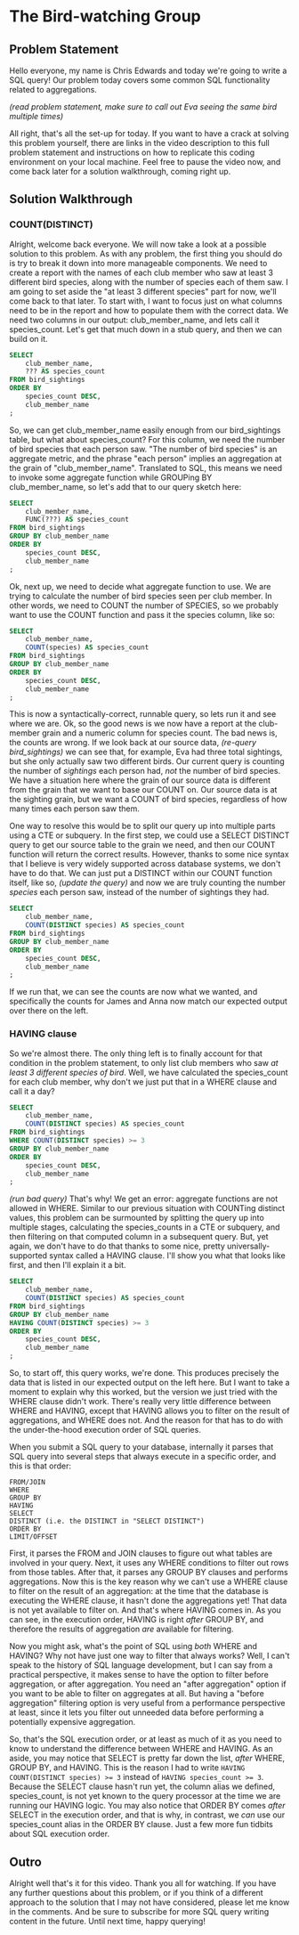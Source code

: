 # The Bird-watching Group

## Problem Statement
Hello everyone, my name is Chris Edwards and today we're going to write a SQL
query! Our problem today covers some common SQL functionality related to
aggregations.

*(read problem statement, make sure to call out Eva seeing the same bird multiple
times)*

All right, that's all the set-up for today. If you want to have a crack at solving
this problem yourself, there are links in the video description to this full problem
statement and instructions on how to replicate this coding environment on your
local machine. Feel free to pause the video now, and come back later for a solution
walkthrough, coming right up.

## Solution Walkthrough
### COUNT(DISTINCT)
Alright, welcome back everyone. We will now take a look at a possible solution
to this problem. As with any problem, the first thing you should do is try to
break it down into more manageable components. We need to create a report with
the names of each club member who saw at least 3 different bird species, along with
the number of species each of them saw. I am going to set aside the "at least 3
different species" part for now, we'll come back to that later. To start with,
I want to focus just on what columns need to be in the report and how to populate
them with the correct data. We need two columns in our output: club_member_name,
and lets call it species_count. Let's get that much down in a stub query, and then
we can build on it.

```sql
SELECT
	club_member_name,
	??? AS species_count
FROM bird_sightings
ORDER BY
    species_count DESC,
    club_member_name
;
```
So, we can get club_member_name easily enough from our bird_sightings table, but
what about species_count? For this column, we need the number of bird species
that each person saw. "The number of bird species" is an aggregate metric, and
the phrase "each person" implies an aggregation at the grain of "club_member_name".
Translated to SQL, this means we need to invoke some aggregate function while GROUPing
BY club_member_name, so let's add that to our query sketch here:

```sql
SELECT
	club_member_name,
	FUNC(???) AS species_count
FROM bird_sightings
GROUP BY club_member_name
ORDER BY
    species_count DESC,
    club_member_name
;
```

Ok, next up, we need to decide what aggregate function to use. We are trying to
calculate the number of bird species seen per club member. In other words, we need
to COUNT the number of SPECIES, so we probably want to use the COUNT function and
pass it the species column, like so:

```sql
SELECT
	club_member_name,
	COUNT(species) AS species_count
FROM bird_sightings
GROUP BY club_member_name
ORDER BY
    species_count DESC,
    club_member_name
;
```
This is now a syntactically-correct, runnable query, so lets run it and see where
we are. Ok, so the good news is we now have a report at the club-member grain
and a numeric column for species count. The bad news is, the counts are wrong.
If we look back at our source data, *(re-query bird_sightings)* we can see that,
for example, Eva had three total sightings, but she only actually saw two different
birds. Our current query is counting the number of *sightings* each person had,
*not* the number of bird species. We have a situation here where the grain of
our source data is different from the grain that we want to base our COUNT on.
Our source data is at the sighting grain, but we want a COUNT of bird species,
regardless of how many times each person saw them.

One way to resolve this would be to split our query up into multiple parts
using a CTE or subquery. In the first step, we could use a SELECT DISTINCT query
to get our source table to the grain we need, and then our COUNT function will
return the correct results. However, thanks to some nice syntax that I believe is
very widely supported across database systems, we don't have to do that. We can
just put a DISTINCT within our COUNT function itself, like so, *(update the query)*
and now we are truly counting the number *species* each person saw, instead of
the number of sightings they had.

```sql
SELECT
	club_member_name,
	COUNT(DISTINCT species) AS species_count
FROM bird_sightings
GROUP BY club_member_name
ORDER BY
    species_count DESC,
    club_member_name
;
```
If we run that, we can see the counts are now what we wanted, and specifically
the counts for James and Anna now match our expected output over there on the left.

### HAVING clause
So we're almost there. The only thing left is to finally account for that condition
in the problem statement, to only list club members who saw *at least 3 different
species of bird*. Well, we have calculated the species_count for each club member,
why don't we just put that in a WHERE clause and call it a day?

```sql
SELECT
	club_member_name,
	COUNT(DISTINCT species) AS species_count
FROM bird_sightings
WHERE COUNT(DISTINCT species) >= 3
GROUP BY club_member_name
ORDER BY
    species_count DESC,
    club_member_name
;
```
*(run bad query)* That's why! We get an error: aggregate functions are not allowed
in WHERE. Similar to our previous situation with COUNTing distinct values, this
problem can be surmounted by splitting the query up into multiple stages, calculating
the species_counts in a CTE or subquery, and then filtering on that computed column
in a subsequent query. But, yet again, we don't have to do that thanks to some nice,
pretty universally-supported syntax called a HAVING clause. I'll show you what that
looks like first, and then I'll explain it a bit.

```sql
SELECT
    club_member_name,
    COUNT(DISTINCT species) AS species_count
FROM bird_sightings
GROUP BY club_member_name
HAVING COUNT(DISTINCT species) >= 3
ORDER BY
    species_count DESC,
    club_member_name
;
```
So, to start off, this query works, we're done. This produces precisely the data
that is listed in our expected output on the left here. But I want to take a moment
to explain why this worked, but the version we just tried with the WHERE clause
didn't work. There's really very little difference between WHERE and HAVING, except
that HAVING allows you to filter on the result of aggregations, and WHERE does not.
And the reason for that has to do with the under-the-hood execution order of SQL
queries.

When you submit a SQL query to your database, internally it parses that SQL query
into several steps that always execute in a specific order, and this is that order:
```
FROM/JOIN
WHERE
GROUP BY
HAVING
SELECT
DISTINCT (i.e. the DISTINCT in "SELECT DISTINCT")
ORDER BY
LIMIT/OFFSET
```
First, it parses the FROM and JOIN clauses to figure out what tables are involved
in your query. Next, it uses any WHERE conditions to filter out rows from those
tables. After that, it parses any GROUP BY clauses and performs aggregations. Now
this is the key reason why we can't use a WHERE clause to filter on the result
of an aggregation: at the time that the database is executing the WHERE clause,
it hasn't done the aggregations yet! That data is not yet available to filter
on. And that's where HAVING comes in. As you can see, in the execution order,
HAVING is right *after* GROUP BY, and therefore the results of aggregation *are*
available for filtering.

Now you might ask, what's the point of SQL using *both* WHERE and HAVING? Why not
have just one way to filter that always works? Well, I can't speak to the history
of SQL language development, but I can say from a practical perspective, it makes
sense to have the option to filter before aggregation, or after aggregation. You
need an "after aggregation" option if you want to be able to filter on aggregates
at all. But having a "before aggregation" filtering option is very useful from
a performance perspective at least, since it lets you filter out unneeded data
before performing a potentially expensive aggregation.

So, that's the SQL execution order, or at least as much of it as you need to know
to understand the difference between WHERE and HAVING. As an aside, you may notice
that SELECT is pretty far down the list, *after* WHERE, GROUP BY, and HAVING. This
is the reason I had to write `HAVING COUNT(DISTINCT species) >= 3` instead of
`HAVING species_count >= 3`. Because the SELECT clause hasn't run yet, the column
alias we defined, species_count, is not yet known to the query processor at the time
we are running our HAVING logic. You may also notice that ORDER BY comes *after*
SELECT in the execution order, and that is why, in contrast, we *can* use our
species_count alias in the ORDER BY clause. Just a few more fun tidbits about
SQL execution order.

## Outro
Alright well that's it for this video. Thank you all for watching. If you have any
further questions about this problem, or if you think of a different approach to the
solution that I may not have considered, please let me know in the comments. And
be sure to subscribe for more SQL query writing content in the future. Until next time,
happy querying!
